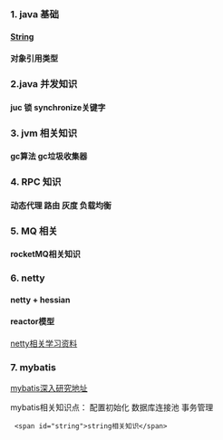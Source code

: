 
###  1.  java 基础
 #### [String](#string)
 #### 对象引用类型
  
### 2.java 并发知识
   #### juc   锁 synchronize关键字   

### 3. jvm 相关知识   
  #### gc算法    gc垃圾收集器

### 4. RPC 知识   
  #### 动态代理  路由  灰度  负载均衡

### 5. MQ 相关  
  #### rocketMQ相关知识

### 6. netty
  #### netty + hessian 
  #### reactor模型
  [netty相关学习资料](https://www.jianshu.com/u/4fdc8c2315e8)

### 7. mybatis
   [mybatis深入研究地址](https://blog.csdn.net/u010349169/column/info/mybatis-principle)
   
   mybatis相关知识点：
      配置初始化
      数据库连接池
      事务管理
      
   
   
   
   
   
   
   
   
   
   
   
   
   
     <span id="string">string相关知识</span>
